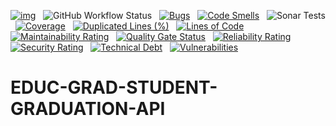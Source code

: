 [![img](https://img.shields.io/badge/Lifecycle-Experimental-339999)](https://github.com/bcgov/repomountie/blob/master/doc/lifecycle-badges.md) &nbsp;
![GitHub Workflow Status](https://img.shields.io/github/workflow/status/bcgov/educ-grad-student-graduation-api/Build) &nbsp; 
[![Bugs](https://sonarcloud.io/api/project_badges/measure?project=bcgov_EDUC-GRAD-STUDENT-GRADUATION-API&metric=bugs)](https://sonarcloud.io/summary/new_code?id=bcgov_EDUC-GRAD-STUDENT-GRADUATION-API) &nbsp;
[![Code Smells](https://sonarcloud.io/api/project_badges/measure?project=bcgov_EDUC-GRAD-STUDENT-GRADUATION-API&metric=code_smells)](https://sonarcloud.io/summary/new_code?id=bcgov_EDUC-GRAD-STUDENT-GRADUATION-API) &nbsp;
![Sonar Tests](https://img.shields.io/sonar/tests/bcgov_EDUC-GRAD-STUDENT-GRADUATION-API?compact_message&server=https%3A%2F%2Fsonarcloud.io) &nbsp;
[![Coverage](https://sonarcloud.io/api/project_badges/measure?project=bcgov_EDUC-GRAD-STUDENT-GRADUATION-API&metric=coverage)](https://sonarcloud.io/summary/new_code?id=bcgov_EDUC-GRAD-STUDENT-GRADUATION-API) &nbsp;
[![Duplicated Lines (%)](https://sonarcloud.io/api/project_badges/measure?project=bcgov_EDUC-GRAD-STUDENT-GRADUATION-API&metric=duplicated_lines_density)](https://sonarcloud.io/summary/new_code?id=bcgov_EDUC-GRAD-STUDENT-GRADUATION-API) &nbsp;
[![Lines of Code](https://sonarcloud.io/api/project_badges/measure?project=bcgov_EDUC-GRAD-STUDENT-GRADUATION-API&metric=ncloc)](https://sonarcloud.io/summary/new_code?id=bcgov_EDUC-GRAD-STUDENT-GRADUATION-API) &nbsp;
[![Maintainability Rating](https://sonarcloud.io/api/project_badges/measure?project=bcgov_EDUC-GRAD-STUDENT-GRADUATION-API&metric=sqale_rating)](https://sonarcloud.io/summary/new_code?id=bcgov_EDUC-GRAD-STUDENT-GRADUATION-API) &nbsp;
[![Quality Gate Status](https://sonarcloud.io/api/project_badges/measure?project=bcgov_EDUC-GRAD-STUDENT-GRADUATION-API&metric=alert_status)](https://sonarcloud.io/summary/new_code?id=bcgov_EDUC-GRAD-STUDENT-GRADUATION-API) &nbsp;
[![Reliability Rating](https://sonarcloud.io/api/project_badges/measure?project=bcgov_EDUC-GRAD-STUDENT-GRADUATION-API&metric=reliability_rating)](https://sonarcloud.io/summary/new_code?id=bcgov_EDUC-GRAD-STUDENT-GRADUATION-API) &nbsp;
[![Security Rating](https://sonarcloud.io/api/project_badges/measure?project=bcgov_EDUC-GRAD-STUDENT-GRADUATION-API&metric=security_rating)](https://sonarcloud.io/summary/new_code?id=bcgov_EDUC-GRAD-STUDENT-GRADUATION-API) &nbsp;
[![Technical Debt](https://sonarcloud.io/api/project_badges/measure?project=bcgov_EDUC-GRAD-STUDENT-GRADUATION-API&metric=sqale_index)](https://sonarcloud.io/summary/new_code?id=bcgov_EDUC-GRAD-STUDENT-GRADUATION-API) &nbsp;
[![Vulnerabilities](https://sonarcloud.io/api/project_badges/measure?project=bcgov_EDUC-GRAD-STUDENT-GRADUATION-API&metric=vulnerabilities)](https://sonarcloud.io/summary/new_code?id=bcgov_EDUC-GRAD-STUDENT-GRADUATION-API) &nbsp;

# EDUC-GRAD-STUDENT-GRADUATION-API

